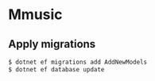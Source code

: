 # Mmusic

## Apply migrations

```bash
$ dotnet ef migrations add AddNewModels
$ dotnet ef database update
```